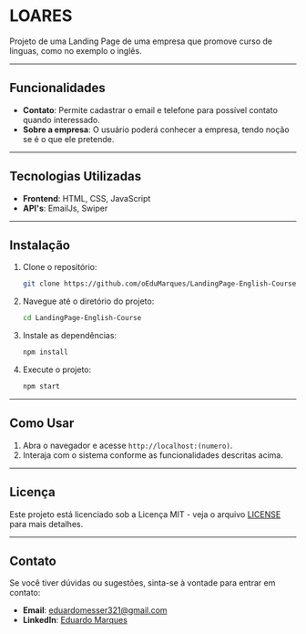 # LOARES

Projeto de uma Landing Page de uma empresa que promove curso de linguas, como no exemplo o inglês.

---

## Funcionalidades

- **Contato**: Permite cadastrar o email e telefone para possível contato quando interessado.
- **Sobre a empresa**: O usuário poderá conhecer a empresa, tendo noção se é o que ele pretende.
---

## Tecnologias Utilizadas

- **Frontend**: HTML, CSS, JavaScript
- **API's**: EmailJs, Swiper

---

## Instalação

1. Clone o repositório:
   ```bash
   git clone https://github.com/oEduMarques/LandingPage-English-Course
   ```

2. Navegue até o diretório do projeto:
   ```bash
   cd LandingPage-English-Course
   ```

3. Instale as dependências:
   ```bash
   npm install
   ```

4. Execute o projeto:
   ```bash
   npm start
   ```

---

## Como Usar

1. Abra o navegador e acesse `http://localhost:(numero)`.
2. Interaja com o sistema conforme as funcionalidades descritas acima.

---

## Licença

Este projeto está licenciado sob a Licença MIT - veja o arquivo [LICENSE](LICENSE) para mais detalhes.

---

## Contato

Se você tiver dúvidas ou sugestões, sinta-se à vontade para entrar em contato:
- **Email**: eduardomesser321@gmail.com
- **LinkedIn**: [Eduardo Marques](https://linkedin.com/in/seu-perfil)

